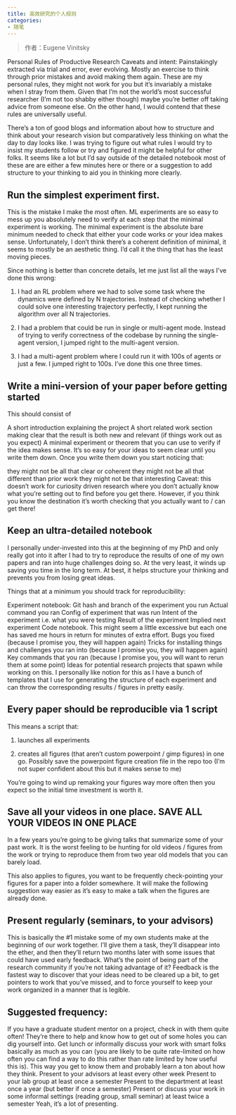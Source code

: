 ```yaml
---
title: 高效研究的个人规则
categories:
- 随笔
---
```

> 作者：Eugene Vinitsky

<!-- more -->
Personal Rules of Productive Research 
Caveats and intent: Painstakingly extracted via trial and error, ever evolving. Mostly an exercise to think through prior mistakes and avoid making them again. These are my personal rules, they might not work for you but it’s invariably a mistake when I stray from them. Given that I’m not the world’s most successful researcher (I’m not too shabby either though) maybe you’re better off taking advice from someone else. On the other hand, I would contend that these rules are universally useful.
<!-- more -->

There’s a ton of good blogs and information about how to structure and think about your research vision but comparatively less thinking on what the day to day looks like. I was trying to figure out what rules I would try to insist my students follow or try and figured it might be helpful for other folks. It seems like a lot but I’d say outside of the detailed notebook most of these are are either a few minutes here or there or a suggestion to add structure to your thinking to aid you in thinking more clearly.

## Run the simplest experiment first.

This is the mistake I make the most often. ML experiments are so easy to mess up you absolutely need to verify at each step that the minimal experiment is working. The minimal experiment is the absolute bare minimum needed to check that either your code works or your idea makes sense. Unfortunately, I don’t think there’s a coherent definition of minimal, it seems to mostly be an aesthetic thing. I’d call it the thing that has the least moving pieces.

Since nothing is better than concrete details, let me just list all the ways I’ve done this wrong:

1) I had an RL problem where we had to solve some task where the dynamics were defined by N trajectories. Instead of checking whether I could solve one interesting trajectory perfectly, I kept running the algorithm over all N trajectories. 

2) I had a problem that could be run in single or multi-agent mode. Instead of trying to verify correctness of the codebase by running the single-agent version, I jumped right to the multi-agent version.

3) I had a multi-agent problem where I could run it with 100s of agents or just a few. I jumped right to 100s. I’ve done this one three times.

## Write a mini-version of your paper before getting started
This should consist of

A short introduction explaining the project
A short related work section making clear that the result is both new and relevant (if things work out as you expect)
A minimal experiment or theorem that you can use to verify if the idea makes sense.
It’s so easy for your ideas to seem clear until you write them down. Once you write them down you start noticing that:

they might not be all that clear or coherent
they might not be all that different than prior work
they might not be that interesting
Caveat: this doesn’t work for curiosity driven research where you don’t actually know what you’re setting out to find before you get there. However, if you think you know the destination it’s worth checking that you actually want to / can get there!

## Keep an ultra-detailed notebook
I personally under-invested into this at the beginning of my PhD and only really got into it after I had to try to reproduce the results of one of my own papers and ran into huge challenges doing so. At the very least, it winds up saving you time in the long term. At best, it helps structure your thinking and prevents you from losing great ideas.

Things that at a minimum you should track for reproducibility:

Experiment notebook:
Git hash and branch of the experiment you run
Actual command you ran
Config of experiment that was run
Intent of the experiment i.e. what you were testing
Result of the experiment
Implied next experiment
Code notebook. This might seem a little excessive but each one has saved me hours in return for minutes of extra effort.
Bugs you fixed (because I promise you, they will happen again)
Tricks for installing things and challenges you ran into (because I promise you, they will happen again)
Key commands that you ran (because I promise you, you will want to rerun them at some point)
Ideas for potential research projects that spawn while working on this.
I personally like notion for this as I have a bunch of templates that I use for generating the structure of each experiment and can throw the corresponding results / figures in pretty easily.

## Every paper should be reproducible via 1 script
This means a script that: 

1) launches all experiments

2) creates all figures (that aren’t custom powerpoint / gimp figures) in one go. Possibly save the powerpoint figure creation file in the repo too (I’m not super confident about this but it makes sense to me)

You’re going to wind up remaking your figures way more often then you expect so the initial time investment is worth it.

## Save all your videos in one place. SAVE ALL YOUR VIDEOS IN  ONE PLACE
In a few years you’re going to be giving talks that summarize some of your past work. It is the worst feeling to be hunting for old videos / figures from the work or trying to reproduce them from two year old models that you can barely load. 

This also applies to figures, you want to be frequently check-pointing your figures for a paper into a folder somewhere. It will make the following suggestion way easier as it’s easy to make a talk when the figures are already done.

## Present regularly (seminars, to your advisors)
This is basically the #1 mistake some of my own students make at the beginning of our work together. I’ll give them a task, they’ll disappear into the ether, and then they’ll return two months later with some issues that could have used early feedback. What’s the point of being part of the research community if you’re not taking advantage of it? Feedback is the fastest way to discover that your ideas need to be cleared up a bit, to get pointers to work that you’ve missed, and to force yourself to keep your work organized in a manner that is legible.

## Suggested frequency:

If you have a graduate student mentor on a project, check in with them quite often! They’re there to help and know how to get out of some holes you can dig yourself into. 
Get lunch or informally discuss your work with smart folks basically as much as you can (you are likely to be quite rate-limited on how often you can find a way to do this rather than rate limited by how useful this is). This way you get to know them and probably learn a ton about how they think.
Present to your advisors at least every other week
Present to your lab group at least once a semester
Present to the department at least once a year (but better if once a semester)
Present or discuss your work in some informal settings (reading group, small seminar) at least twice a semester
Yeah, it’s a lot of presenting.

